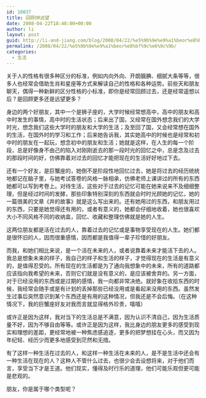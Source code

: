 ```yaml
---
id: 10037
title: 回顾OR远望
date: 2008-04-22T18:48:00+00:00
author: li
layout: post
guid: http://li-and-jiang.com/blog/2008/04/22/%e5%9b%9e%e9%a1%beor%e8%bf%9c%e6%9c%9b/
permalink: /2008/04/22/%e5%9b%9e%e9%a1%beor%e8%bf%9c%e6%9c%9b/
categories:
  - 生活
---
```

关于人的性格有很多种区分的标准，例如内向外向、开朗腼腆、细腻大条等等，很多人也经常会借助生肖和星座等方式来解读自己的性格和各种运势。前些天和朋友聊天，偶得一种新鲜的区分性格的小标准，即你是经常回顾过去，还是经常遥想以后？是回顾更多还是远望更多？ 

身边的两个好朋友，其中一个是狮子座的，大学时候经常想高中，高中的朋友和高中时发生的事情，高中时的生活状态；后来出了国，又经常在国外想念我们的大学时光，想念我们这些大学时的朋友和大学的生活；及至回了国，又会经常想在国外的生活，在国外时的学习和工作；后来她告诉我，其实她高中的时候也是经常和初中时的朋友在一起玩，想念初中的朋友和生活；她就是这样，在人生的每一个阶段，总是好像身不由己的陷入对刚刚逝去的那一段时光的回忆之中，总是念及过去的那段时间的好，仿佛靠着对过去的回忆才能把现在的生活好好地过下去。 

还有一个好友，是巨蟹座的，她倒不是阶段性地回忆过去，她是将过去的经历统统地都记在脑子里，与她考试答卷的风格一脉相承，仿佛老师上课讲过的所有的东西她都可以写到考卷上。对待生活，这些对于过去的记忆可能在她来说来不及细细整理，但是经过时间的发酵，那些印象特别深刻的东西就会时时光顾她的记忆，她的一篇很美的文章《井的故事》就是这么写出来的。还有她用过的东西，和朋友用过的东西，只要是她觉得还有用的，或者有意义的，她都会仔细地收着，她也很喜欢大小不同风格不同的收纳盒，回忆、收藏和整理仿佛就是她的人生。 

这两位朋友都是活在过去的人，靠着过去的记忆或是事物享受现在的人生。她们都是很怀旧的人，因而很重感情，因而都是我值得一辈子珍惜的好朋友。 

而我，和她们相比来说，是一个活在未来的人，或者说靠着未来才能活下去的人。我总是想象未来的样子，我自己的样子和生活的样子，才觉得现在的生活是有意义的，是值得忍受的。所有现在的生活都是为了通向我想象中的未来，所有的道路都应该指向我希望的未来，否则它们就是没有意义的，是应该被舍弃的。另一方面，对于已经没用的东西或是过期的感情，我一向都非常决绝。就好象在收拾东西的时候，我经常会随手或是有计划的丢掉那些已经没用或是看起来没用的东西。虽然发生过事后突然意识到某个东西还是有用的这种情况，但我还是不会后悔。（在这种情况下，我的巨蟹座好友对我而言就显得格外珍贵，嘻嘻） 

或许正是因为这样，我对当下的生活总是不满意，因为认识不清自己，因为生活质量不好，因为不够自由等等。或许正是因为这样，我比身边的朋友更多的感受到现实和理想的差距，更经常地被一种焦虑感追逐，更多的把梦想挂在心头，而又因为年纪轻、经历少而更多地感受到茫然和无措。 

有了这样一种生活在过去的人，和这样一种生活在未来的人，是不是生活中还会有一种生活在现在的人？这种人不管什么过去，也很少会去设想将来，对于他们而言，享受当下才是王道。他们现实，懂得及时行乐的道理，他们可能乐观但更可能是悲观的。 

朋友，你是属于哪个类型呢？